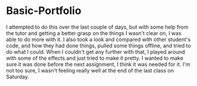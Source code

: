 # Basic-Portfolio

I attempted to do this over the last couple of days, but with some help from the tutor and getting a better grasp on the things I wasn't clear on, I was able to do more with it. I also took a look and compared with other student's code, and how they had done things, pulled some things offline, and tried to do what I could. When I couldn't get any further with that, I played around with some of the effects and just tried to make it pretty. I wanted to make sure it was done before the next assignment, I think it was needed for it. I'm not too sure, I wasn't feeling really well at the end of the last class on Saturday.

